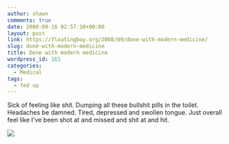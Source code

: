 ```yaml
---
author: shawn
comments: true
date: 2008-09-16 02:57:10+00:00
layout: post
link: https://floatingboy.org/2008/09/done-with-modern-medicine/
slug: done-with-modern-medicine
title: Done with modern medicine
wordpress_id: 161
categories:
  - Medical
tags:
  - fed up
---
```


Sick of feeling like shit. Dumping all these bullshit pills in the toilet. Headaches be damned. Tired, depressed and swollen tongue. Just overall feel like I've been shot at and missed and shit at and hit.

[![](/assets/media/2008/09/p-640-480-169bace8-65fd-4df7-a822-549d192aee60.jpeg)](/assets/media/2008/09/p-640-480-169bace8-65fd-4df7-a822-549d192aee60.jpeg)

